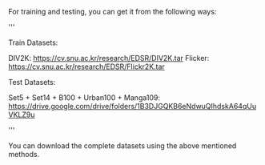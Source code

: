 For training and testing, you can get it from the following ways:

'''

Train Datasets:

DIV2K: https://cv.snu.ac.kr/research/EDSR/DIV2K.tar
Flicker: https://cv.snu.ac.kr/research/EDSR/Flickr2K.tar


Test Datasets:

Set5 + Set14 + B100 + Urban100 + Manga109:
https://drive.google.com/drive/folders/1B3DJGQKB6eNdwuQIhdskA64qUuVKLZ9u

'''

You can download the complete datasets using the above mentioned methods.
